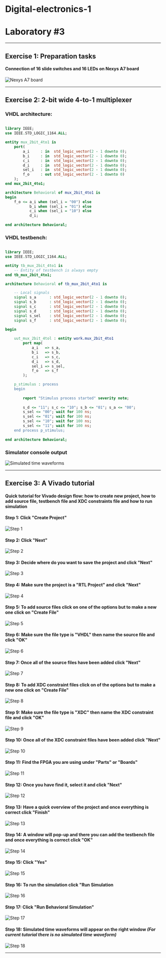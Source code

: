 # **Digital-electronics-1**
# **Laboratory #3**


------------------------------------------------------------------------
## **Exercise 1: Preparation tasks**

#### **Connection of 16 slide switches and 16 LEDs on Nexys A7 board**
![Nexys A7 board](https://github.com/TaaviSalum/Digital-electronics-1/blob/main/Labs/03-vivado/Pictures/Ex1.jpg)





------------------------------------------------------------------------
## **Exercise 2: 2-bit wide 4-to-1 multiplexer**

### **VHDL architecture:**
```vhdl 

library IEEE;
use IEEE.STD_LOGIC_1164.ALL;

entity mux_2bit_4to1 is
    port(
        a_i     : in  std_logic_vector(2 - 1 downto 0);
        b_i     : in  std_logic_vector(2 - 1 downto 0);
        c_i     : in  std_logic_vector(2 - 1 downto 0);
        d_i     : in  std_logic_vector(2 - 1 downto 0);
        sel_i   : in  std_logic_vector(2 - 1 downto 0);
        f_o     : out std_logic_vector(2 - 1 downto 0)
    );
end mux_2bit_4to1;

architecture Behavioral of mux_2bit_4to1 is
begin
    f_o <= a_i when (sel_i = "00") else
           b_i when (sel_i = "01") else
           c_i when (sel_i = "10") else
           d_i; 
    
end architecture Behavioral;
```


### **VHDL testbench:**
```vhdl 

library IEEE;
use IEEE.STD_LOGIC_1164.ALL;

entity tb_mux_2bit_4to1 is
    -- Entity of testbench is always empty
end tb_mux_2bit_4to1;

architecture Behavioral of tb_mux_2bit_4to1 is

    -- Local signals
    signal s_a      : std_logic_vector(2 - 1 downto 0);
    signal s_b      : std_logic_vector(2 - 1 downto 0);
    signal s_c      : std_logic_vector(2 - 1 downto 0);
    signal s_d      : std_logic_vector(2 - 1 downto 0);
    signal s_sel    : std_logic_vector(2 - 1 downto 0);
    signal s_f      : std_logic_vector(2 - 1 downto 0);
        
begin

    uut_mux_2bit_4tol : entity work.mux_2bit_4to1
        port map(
            a_i   => s_a,
            b_i   => s_b,
            c_i   => s_c,
            d_i   => s_d,
            sel_i => s_sel,
            f_o   => s_f
        );

    p_stimulus : process
    begin
        
        report "Stimulus process started" severity note;
        
        s_d <= "11"; s_c <= "10"; s_b <= "01"; s_a <= "00";
        s_sel <= "00"; wait for 100 ns;
        s_sel <= "01"; wait for 100 ns;
        s_sel <= "10"; wait for 100 ns;
        s_sel <= "11"; wait for 100 ns; 
    end process p_stimulus; 
        
end architecture Behavioral;
```

### **Simulator console output**
![Simulated time waveforms](https://github.com/TaaviSalum/Digital-electronics-1/blob/main/Labs/03-vivado/Pictures/Ex2.jpg)





------------------------------------------------------------------------
## **Exercise 3: A Vivado tutorial**

#### **Quick tutorial for Vivado design flow: how to create new project, how to add source file, testbench file and XDC constraints file and how to run simulation**

#### **Step 1: Click "Create Project"**
![Step 1](https://github.com/TaaviSalum/Digital-electronics-1/blob/main/Labs/03-vivado/Pictures/Ex3_1.jpg)

#### **Step 2: Click "Next"**
![Step 2](https://github.com/TaaviSalum/Digital-electronics-1/blob/main/Labs/03-vivado/Pictures/Ex3_2.jpg)

#### **Step 3: Decide where do you want to save the project and click "Next"**
![Step 3](https://github.com/TaaviSalum/Digital-electronics-1/blob/main/Labs/03-vivado/Pictures/Ex3_3.jpg)

#### **Step 4: Make sure the project is a "RTL Project" and click "Next"**
![Step 4](https://github.com/TaaviSalum/Digital-electronics-1/blob/main/Labs/03-vivado/Pictures/Ex3_4.jpg)

#### **Step 5: To add source files click on one of the options but to make a new one click on "Create File"**
![Step 5](https://github.com/TaaviSalum/Digital-electronics-1/blob/main/Labs/03-vivado/Pictures/Ex3_5.jpg)

#### **Step 6: Make sure the file type is "VHDL" then name the source file and click "OK"**
![Step 6](https://github.com/TaaviSalum/Digital-electronics-1/blob/main/Labs/03-vivado/Pictures/Ex3_6.jpg)

#### **Step 7: Once all of the source files have been added click "Next"**
![Step 7](https://github.com/TaaviSalum/Digital-electronics-1/blob/main/Labs/03-vivado/Pictures/Ex3_7.jpg)

#### **Step 8: To add XDC constraint files click on of the options but to make a new one click on "Create File"**
![Step 8](https://github.com/TaaviSalum/Digital-electronics-1/blob/main/Labs/03-vivado/Pictures/Ex3_8.jpg)

#### **Step 9: Make sure the file type is "XDC" then name the XDC constraint file and click "OK"**
![Step 9](https://github.com/TaaviSalum/Digital-electronics-1/blob/main/Labs/03-vivado/Pictures/Ex3_9.jpg)

#### **Step 10: Once all of the XDC constraint files have been added click "Next"**
![Step 10](https://github.com/TaaviSalum/Digital-electronics-1/blob/main/Labs/03-vivado/Pictures/Ex3_10.jpg)

#### **Step 11: Find the FPGA you are using under "Parts" or "Boards"**
![Step 11](https://github.com/TaaviSalum/Digital-electronics-1/blob/main/Labs/03-vivado/Pictures/Ex3_11.jpg)

#### **Step 12: Once you have find it, select it and click "Next"**
![Step 12](https://github.com/TaaviSalum/Digital-electronics-1/blob/main/Labs/03-vivado/Pictures/Ex3_12.jpg)

#### **Step 13: Have a quick overview of the project and once everything is correct click "Finish"**
![Step 13](https://github.com/TaaviSalum/Digital-electronics-1/blob/main/Labs/03-vivado/Pictures/Ex3_13.jpg)

#### **Step 14: A window will pop-up and there you can add the testbench file and once everything is correct click "OK"**
![Step 14](https://github.com/TaaviSalum/Digital-electronics-1/blob/main/Labs/03-vivado/Pictures/Ex3_14.jpg)

#### **Step 15: Click "Yes"**
![Step 15](https://github.com/TaaviSalum/Digital-electronics-1/blob/main/Labs/03-vivado/Pictures/Ex3_15.jpg)

#### **Step 16: To run the simulation click "Run Simulation**
![Step 16](https://github.com/TaaviSalum/Digital-electronics-1/blob/main/Labs/03-vivado/Pictures/Ex3_16.jpg)

#### **Step 17: Click "Run Behavioral Simulation"**
![Step 17](https://github.com/TaaviSalum/Digital-electronics-1/blob/main/Labs/03-vivado/Pictures/Ex3_17.jpg)

#### **Step 18: Simulated time waveforms will appear on the right window *(For current tutorial there is no simulated time waveform)***
![Step 18](https://github.com/TaaviSalum/Digital-electronics-1/blob/main/Labs/03-vivado/Pictures/Ex3_18.jpg)





------------------------------------------------------------------------